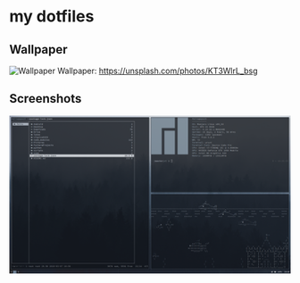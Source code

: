 # my dotfiles

## Wallpaper
![Wallpaper](https://unsplash.com/photos/KT3WlrL_bsg/download?force=true)
Wallpaper: https://unsplash.com/photos/KT3WlrL_bsg


## Screenshots
![sc](.config/2019-04-23_19-26.png)
